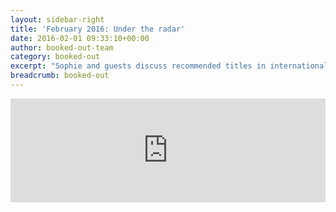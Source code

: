 ```yaml
---
layout: sidebar-right
title: 'February 2016: Under the radar'
date: 2016-02-01 09:33:10+00:00
author: booked-out-team
category: booked-out
excerpt: "Sophie and guests discuss recommended titles in international fiction including: <cite>Neverhome</cite> by Laird Hunt; <cite>A Heart so White</cite> by Javier Marias; <cite>Don't Let's Go to the Dogs Tonight</cite> by Alexandra Fuller; <cite>Novel 11, Book 18</cite> by Dag Solstad and <cite>Snow</cite> by Orhan Pamuk."
breadcrumb: booked-out
---
```

<iframe width="100%" height="166" scrolling="no" frameborder="no" src="https://w.soundcloud.com/player/?url=https%3A//api.soundcloud.com/tracks/247836453&amp;color=ff5500&amp;auto_play=false&amp;hide_related=false&amp;show_comments=true&amp;show_user=true&amp;show_reposts=false"></iframe>
